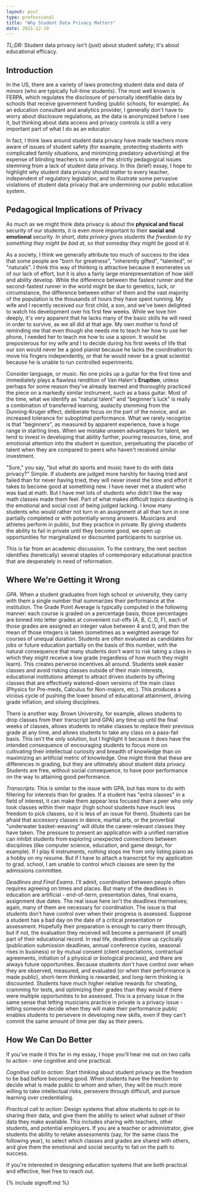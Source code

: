```yaml
---
layout: post
type: professional
title: "Why Student Data Privacy Matters"
date: 2021-12-10
---
```


*TL;DR:* Student data privacy isn't (just) about student safety; it's about educational efficacy.

## Introduction

In the US, there are a variety of laws protecting student data and data of minors (who are typically full-time students). The most well known is FERPA, which regulates the disclosure of personally identifiable data by schools that receive government funding (public schools, for example).  As an education consultant and analytics provider, I generally don't have to worry about disclosure regulations, as the data is anonymized before I see it, but thinking about data access and privacy controls is still a very important part of what I do as an educator.

In fact, I think laws around student data privacy have made teachers more aware of issues of student safety (for example, protecting students with complicated family situations, and minimizing predatory advertising) at the expense of blinding teachers to some of the strictly pedagogical issues stemming from a lack of student data privacy. In this (brief) essay, I hope to highlight why student data privacy should matter to every teacher, independent of regulatory legislation, and to illustrate some pervasive violations of student data privacy that are undermining our public education system.

## Pedagogical Implications of Privacy
As much as we might think data privacy is about the **physical and fiscal** security of our students, it is even more important to their **social and emotional** security. *In short, data privacy gives students the freedom to try something they might be bad at, so that someday they might be good at it.*

As a society, I think we generally attribute too much of success to the idea that some people are "born for greatness", "inherently gifted", "talented", or "naturals". I think this way of thinking is attractive because it exonerates us of our lack of effort, but it is also a fairly large misrepresentation of how skill and ability develop. While the difference between the fastest runner and the second-fastest runner in the world might be due to genetics, luck, or circumstance, the difference between either of them and the vast majority of the population is the thousands of hours they have spent running. My wife and I recently received our first child, a son, and we've been delighted to watch his development over his first few weeks. While we love him deeply, it's very apparent that he lacks many of the basic skills he will need in order to survive, as we all did at that age. My own mother is fond of reminding me that even though she needs me to teach her how to use her phone, I needed her to teach me how to use a spoon. It would be preposterous for my wife and I to decide during his first weeks of life that our son would never be a good pianist because he lacks the coordination to move his fingers independently, or that he would never be a great scientist because he is unable to run controlled experiments.

Consider language, or music. No one picks up a guitar for the first time and immediately plays a flawless rendition of Van Halen's **Eruption**, unless perhaps for some reason they've already learned and thoroughly practiced the piece on a markedly similar instrument, such as a bass guitar. Most of the time, what we identify as "natural talent" and "beginner's luck" is really a combination of transferred learning, audacity stemming from the Dunning-Kruger effect, deliberate focus on the part of the novice, and an increased tolerance for suboptimal performance. What we rarely recognize is that "beginners", as measured by apparent experience, have a huge range in starting lines. When we mistake unseen advantages for talent, we tend to invest in developing that ability further, pouring resources, time, and emotional attention into the student in question, perpetuating the placebo of talent when they are compared to peers who haven't received similar investment.

"Sure," you say, "but what do sports and music have to do with data privacy?" Simple. If students are judged more harshly for having tried and failed than for never having tried, they will never invest the time and effort it takes to become good at something new. I have never met a student who was bad at math. But I have met lots of students who didn't like the way math classes made them feel. Part of what makes difficult topics daunting is the emotional and social cost of being judged lacking. I know many students who would rather not turn in an assignment at all than turn in one partially completed or with potentially wrong answers. Musicians and athletes perform in public, but they practice in private. By giving students the ability to fail in private until they become good, we open up opportunities for marginalized or discounted participants to surprise us.

This is far from an academic discussion. To the contrary, the next section identifies (heretically) several staples of contemporary educational practice that are desperately in need of reformation.

## Where We're Getting it Wrong
*GPA*. When a student graduates from high school or university, they carry with them a single number that summarizes their performance at the institution. The Grade Point Average is typically computed in the following manner: each course is graded on a percentage basis, those percentages are binned into letter grades at convenient cut-offs (A, B, C, D, F), each of those grades are assigned an integer value between 4 and 0, and then the mean of those integers is taken (sometimes as a weighted average for courses of unequal duration. Students are often evaluated as candidates for jobs or future education partially on the basis of this number, with the natural consequence that many students don't want to risk taking a class in which they might receive a low grade (regardless of how much they might learn). This creates perverse incentives all around. Students seek easier classes and avoid risking classes outside of their main interests, educational institutions attempt to attract driven students by offering classes that are effectively watered-down versions of the main class (Physics for Pre-meds, Calculus for Non-majors, etc.). This produces a vicious cycle of pushing the lower bound of educational attainment, driving grade inflation, and siloing disciplines.

There is another way. Brown University, for example, allows students to drop classes from their transcript (and GPA) any time up until the final weeks of classes, allows students to retake classes to replace their previous grade at any time, and allows students to take any class on a pass-fail basis. This isn't the only solution, but I highlight it because it does have the intended consequence of encouraging students to focus more on cultivating their intellectual curiosity and breadth of knowledge than on maximizing an artificial metric of knowledge. One might think that these are differences in grading, but they are ultimately about student data privacy. Students are free, without social consequence, to have poor performance on the way to attaining good performance.

*Transcripts*. This is similar to the issue with GPA, but has more to do with filtering for interests than for grades. If a student has "extra classes" in a field of interest, it can make them appear less focused than a peer who only took classes within their major (high school students have much less freedom to pick classes, so it is less of an issue for them). Students can be afraid that accessory classes in dance, martial arts, or the proverbial "underwater basket-weaving" will dilute the career-relevant classes they have taken. The pressure to present an application with a unified narrative can inhibit students from exploring unexpected connections between disciplines (like computer science, education, and game design, for example). If I play 6 instruments, nothing stops me from only listing piano as a hobby on my resume. But if I have to attach a transcript for my application to grad. school, I am unable to control which classes are seen by the admissions committee.

*Deadlines and Final Exams*. I'll admit, coordination between people often requires agreeing on times and places. But many of the deadlines in education are artificial - end-of-term, presentation dates, final exams, assignment due dates. The real issue here isn't the deadlines themselves; again, many of them are necessary for coordination. The issue is that students don't have control over when their progress is assessed. Suppose a student has a bad day on the date of a critical presentation or assessment. Hopefully their preparation is enough to carry them through, but if not, the evaluation they received will become a permanent (if small) part of their educational record. In real life, deadlines show up cyclically (publication submission deadlines, annual conference cycles, seasonal rises in business) or by mutual consent (client expectations, contractual agreements, initiation of a physical or biological process), and there are always future opportunities. Because students don't have control over when they are observed, measured, and evaluated (or when their performance is made public), short-term thinking is rewarded, and long-term thinking is discounted. Students have much higher relative rewards for cheating, cramming for tests, and optimizing their grades than they would if there were multiple opportunities to be assessed. This is a privacy issue in the same sense that letting musicians practice in private is a privacy issue - letting someone decide when they will make their performance public enables students to persevere in developing new skills, even if they can't commit the same amount of time per day as their peers.

## How We Can Do Better
If you've made it this far in my essay, I hope you'll hear me out on two calls to action - one cognitive and one practical.

*Cognitive call to action:* Start thinking about student privacy as the freedom to be bad before becoming good. When students have the freedom to decide what is made public to whom and when, they will be much more willing to take intellectual risks, persevere through difficult, and pursue learning over credentialing.

*Practical call to action:* Design systems that allow students to opt-in to sharing their data, and give them the ability to select what subset of their data they make available. This includes sharing with teachers, other students, and potential employers. If you are a teacher or administrator, give students the ability to retake assessments (say, for the same class the following year), to select which classes and grades are shared with others, and give them the emotional and social security to fail on the path to success.

If you're interested in designing education systems that are both practical and effective, feel free to reach out.

{% include signoff.md %}

